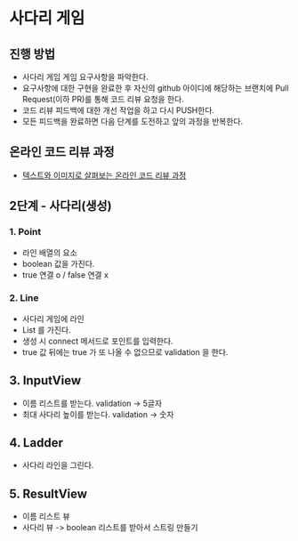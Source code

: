 # 사다리 게임
## 진행 방법
* 사다리 게임 게임 요구사항을 파악한다.
* 요구사항에 대한 구현을 완료한 후 자신의 github 아이디에 해당하는 브랜치에 Pull Request(이하 PR)를 통해 코드 리뷰 요청을 한다.
* 코드 리뷰 피드백에 대한 개선 작업을 하고 다시 PUSH한다.
* 모든 피드백을 완료하면 다음 단계를 도전하고 앞의 과정을 반복한다.

## 온라인 코드 리뷰 과정
* [텍스트와 이미지로 살펴보는 온라인 코드 리뷰 과정](https://github.com/nextstep-step/nextstep-docs/tree/master/codereview)

## 2단계 - 사다리(생성)

### 1. Point
* 라인 배열의 요소
* boolean 값을 가진다.
* true 연결 o / false 연결 x

### 2. Line 
* 사다리 게임에 라인
* List<Point> 를 가진다.
* 생성 시 connect 메서드로 포인트를 입력한다.
* true 값 뒤에는 true 가 또 나올 수 없으므로 validation 을 한다.

## 3. InputView
* 이름 리스트를 받는다. validation -> 5글자
* 최대 사다리 높이를 받는다. validation -> 숫자

## 4. Ladder
* 사다리 라인을 그린다.

## 5. ResultView
* 이름 리스트 뷰
* 사다리 뷰 -> boolean 리스트를 받아서 스트링 만들기


